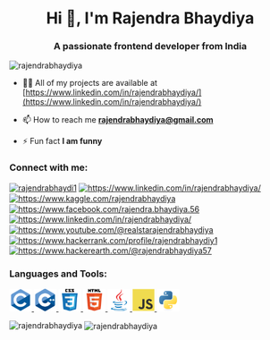 <h1 align="center">Hi 👋, I'm Rajendra Bhaydiya</h1>
<h3 align="center">A passionate frontend developer from India</h3>

<p align="right" alt="coding" width="400" src="https://user-images.githubusercontent.com/55389276/140866485-8fb1c876-9a8f-4d6a-98dc-08c4981eaf70.gif">

<p align="left"> <img src="https://komarev.com/ghpvc/?username=rajendrabhaydiya&label=Profile%20views&color=0e75b6&style=flat" alt="rajendrabhaydiya" /> </p>

- 👨‍💻 All of my projects are available at [https://www.linkedin.com/in/rajendrabhaydiya/](https://www.linkedin.com/in/rajendrabhaydiya/)

- 📫 How to reach me **rajendrabhaydiya@gmail.com**

- ⚡ Fun fact **I am funny**

<h3 align="left">Connect with me:</h3>
<p align="left">
<a href="https://twitter.com/rajendrabhaydi1" target="blank"><img align="center" src="https://raw.githubusercontent.com/rahuldkjain/github-profile-readme-generator/master/src/images/icons/Social/twitter.svg" alt="rajendrabhaydi1" height="30" width="40" /></a>
<a href="https://linkedin.com/in/https://www.linkedin.com/in/rajendrabhaydiya/" target="blank"><img align="center" src="https://raw.githubusercontent.com/rahuldkjain/github-profile-readme-generator/master/src/images/icons/Social/linked-in-alt.svg" alt="https://www.linkedin.com/in/rajendrabhaydiya/" height="30" width="40" /></a>
<a href="https://kaggle.com/https://www.kaggle.com/rajendrabhaydiya" target="blank"><img align="center" src="https://raw.githubusercontent.com/rahuldkjain/github-profile-readme-generator/master/src/images/icons/Social/kaggle.svg" alt="https://www.kaggle.com/rajendrabhaydiya" height="30" width="40" /></a>
<a href="https://fb.com/https://www.facebook.com/rajendra.bhaydiya.56" target="blank"><img align="center" src="https://raw.githubusercontent.com/rahuldkjain/github-profile-readme-generator/master/src/images/icons/Social/facebook.svg" alt="https://www.facebook.com/rajendra.bhaydiya.56" height="30" width="40" /></a>
<a href="https://instagram.com/https://www.linkedin.com/in/rajendrabhaydiya/" target="blank"><img align="center" src="https://raw.githubusercontent.com/rahuldkjain/github-profile-readme-generator/master/src/images/icons/Social/instagram.svg" alt="https://www.linkedin.com/in/rajendrabhaydiya/" height="30" width="40" /></a>
<a href="https://www.youtube.com/c/https://www.youtube.com/@realstarajendrabhaydiya" target="blank"><img align="center" src="https://raw.githubusercontent.com/rahuldkjain/github-profile-readme-generator/master/src/images/icons/Social/youtube.svg" alt="https://www.youtube.com/@realstarajendrabhaydiya" height="30" width="40" /></a>
<a href="https://www.hackerrank.com/https://www.hackerrank.com/profile/rajendrabhaydiy1" target="blank"><img align="center" src="https://raw.githubusercontent.com/rahuldkjain/github-profile-readme-generator/master/src/images/icons/Social/hackerrank.svg" alt="https://www.hackerrank.com/profile/rajendrabhaydiy1" height="30" width="40" /></a>
<a href="https://www.hackerearth.com/https://www.hackerearth.com/@rajendrabhaydiya57" target="blank"><img align="center" src="https://raw.githubusercontent.com/rahuldkjain/github-profile-readme-generator/master/src/images/icons/Social/hackerearth.svg" alt="https://www.hackerearth.com/@rajendrabhaydiya57" height="30" width="40" /></a>
</p>

<h3 align="left">Languages and Tools:</h3>
<p align="left"> <a href="https://www.cprogramming.com/" target="_blank" rel="noreferrer"> <img src="https://raw.githubusercontent.com/devicons/devicon/master/icons/c/c-original.svg" alt="c" width="40" height="40"/> </a> <a href="https://www.w3schools.com/cpp/" target="_blank" rel="noreferrer"> <img src="https://raw.githubusercontent.com/devicons/devicon/master/icons/cplusplus/cplusplus-original.svg" alt="cplusplus" width="40" height="40"/> </a> <a href="https://www.w3schools.com/css/" target="_blank" rel="noreferrer"> <img src="https://raw.githubusercontent.com/devicons/devicon/master/icons/css3/css3-original-wordmark.svg" alt="css3" width="40" height="40"/> </a> <a href="https://www.w3.org/html/" target="_blank" rel="noreferrer"> <img src="https://raw.githubusercontent.com/devicons/devicon/master/icons/html5/html5-original-wordmark.svg" alt="html5" width="40" height="40"/> </a> <a href="https://www.java.com" target="_blank" rel="noreferrer"> <img src="https://raw.githubusercontent.com/devicons/devicon/master/icons/java/java-original.svg" alt="java" width="40" height="40"/> </a> <a href="https://developer.mozilla.org/en-US/docs/Web/JavaScript" target="_blank" rel="noreferrer"> <img src="https://raw.githubusercontent.com/devicons/devicon/master/icons/javascript/javascript-original.svg" alt="javascript" width="40" height="40"/> </a> <a href="https://www.python.org" target="_blank" rel="noreferrer"> <img src="https://raw.githubusercontent.com/devicons/devicon/master/icons/python/python-original.svg" alt="python" width="40" height="40"/> </a> </p>

<p><img align="left" src="https://github-readme-stats.vercel.app/api/top-langs?username=rajendrabhaydiya&show_icons=true&locale=en&layout=compact" alt="rajendrabhaydiya" /></p>

<p>&nbsp;<img align="center" src="https://github-readme-stats.vercel.app/api?username=rajendrabhaydiya&show_icons=true&locale=en" alt="rajendrabhaydiya" /></p>
